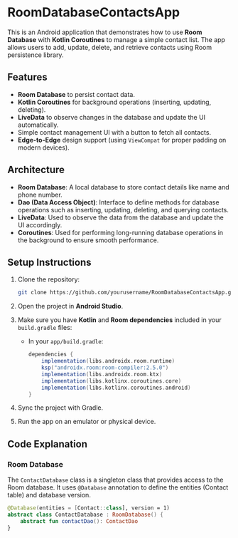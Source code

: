 # RoomDatabaseContactsApp

This is an Android application that demonstrates how to use **Room Database** with **Kotlin Coroutines** to manage a simple contact list. The app allows users to add, update, delete, and retrieve contacts using Room persistence library.

## Features

- **Room Database** to persist contact data.
- **Kotlin Coroutines** for background operations (inserting, updating, deleting).
- **LiveData** to observe changes in the database and update the UI automatically.
- Simple contact management UI with a button to fetch all contacts.
- **Edge-to-Edge** design support (using `ViewCompat` for proper padding on modern devices).

## Architecture

- **Room Database**: A local database to store contact details like name and phone number.
- **Dao (Data Access Object)**: Interface to define methods for database operations such as inserting, updating, deleting, and querying contacts.
- **LiveData**: Used to observe the data from the database and update the UI accordingly.
- **Coroutines**: Used for performing long-running database operations in the background to ensure smooth performance.

## Setup Instructions

1. Clone the repository:

    ```bash
    git clone https://github.com/yourusername/RoomDatabaseContactsApp.git
    ```

2. Open the project in **Android Studio**.

3. Make sure you have **Kotlin** and **Room dependencies** included in your `build.gradle` files:

    - In your `app/build.gradle`:

      ```gradle
      dependencies {
          implementation(libs.androidx.room.runtime)
          ksp("androidx.room:room-compiler:2.5.0")
          implementation(libs.androidx.room.ktx)
          implementation(libs.kotlinx.coroutines.core)
          implementation(libs.kotlinx.coroutines.android)
      }
      ```

4. Sync the project with Gradle.

5. Run the app on an emulator or physical device.

## Code Explanation

### Room Database

The `ContactDatabase` class is a singleton class that provides access to the Room database. It uses `@Database` annotation to define the entities (Contact table) and database version.

```kotlin
@Database(entities = [Contact::class], version = 1)
abstract class ContactDatabase : RoomDatabase() {
    abstract fun contactDao(): ContactDao
}
